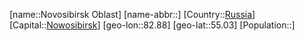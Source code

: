 ﻿---
location: [55.03,82.88]
type: State
tags:
- geo/State


SpocWebEntityId: 37144
isDeleted: false
confidential: public

---
[name::Novosibirsk Oblast]
[name-abbr::]
[Country::[Russia](geo/Continent/Europe/Russia.md)]
[Capital::[Nowosibirsk](geo/Continent/Europe/Russia/Nowosibirsk.md)]
[geo-lon::82.88]
[geo-lat::55.03]
[Population::]

